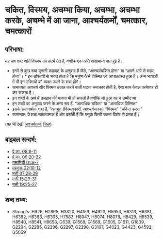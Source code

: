 # चकित, विस्मय, अचम्भा किया, अचम्भा, अचम्भा करके, अचम्भे में आ जाना, आश्चर्यकर्मों, चमत्कार, चमत्कारों #

## परिभाषा: ##

यह सब शब्द अति विस्मय का संदर्भ देते हैं, क्योंकि एक अति असामान्य बात हुई है।

* इनमें से कुछ शब्द यूनानी कहावत के अनुवाद हैं जैसे, “आश्चर्यचकित होना” या “अपने आपे से बाहर होना”। * इन उक्तियों से व्यक्त होता है कि मनुष्य कैसे विस्मित एवं आघातग्रस्त हुआ है। अन्य भाषाओं में भी इन उक्तियों को व्यक्त करने के शब्द होंगे।
* सामान्यतः आश्चर्य और विस्मय उत्पन्न करने वाली घटना चमत्कार होती है, ऐसा काम केवल परमेश्वर ही कर सकता है।
* इन शब्दों के अर्थ में उलझन की भावना भी हो सकती है क्योंकि जो हुआ वह न उम्मीद था।
* इन शब्दों का अनुवाद करने के अन्य रूप हैं, “अत्यधिक चकित” या “अत्यधिक विस्मित”
* इसके समानार्थक शब्द हैं, “अद्भुत (विस्मयकारी, आश्चर्यजनक) “विस्मय” “चकित करना”
* सामान्यतः ये शब्द सकारात्मक हैं और दर्शाती हैं कि मनुष्य किसी घटना विशेष से प्रसन्न हैं।

(यह भी देखें: [आश्चर्यकर्म](../kt/miracle.md), [चिन्ह](../kt/sign.md))

## बाइबल सन्दर्भ: ##

* [प्रे.का. 08:9-11](rc://hi/tn/help/act/08/09)
* [प्रे.का. 09:20-22](rc://hi/tn/help/act/09/20)
* [गलातियों 01:6-7](rc://hi/tn/help/gal/01/06)
* [मरकुस 02:10-12](rc://hi/tn/help/mrk/02/10)
* [मत्ती 07:28-29](rc://hi/tn/help/mat/07/28)
* [मत्ती 15:29-31](rc://hi/tn/help/mat/15/29)
* [मत्ती 19:25-27](rc://hi/tn/help/mat/19/25)

## शब्द तथ्य: ##

* Strong's: H926, H2865, H3820, H4159, H4923, H5953, H6313, H6381, H6382, H6383, H6395, H7583, H8047, H8074, H8078, H8429, H8539, H8540, H8541, H8653, G639, G1568, G1569, G1605, G1611, G1839, G2284, G2285, G2296, G2297, G2298, G3167, G4023, G4423, G4592, G5059
